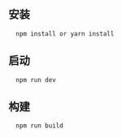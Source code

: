 ## 安装

```
  npm install or yarn install
```

## 启动 

```
  npm run dev
```

## 构建

```
  npm run build
```